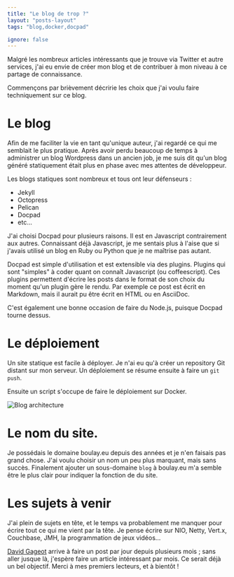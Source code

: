 ```yaml
---
title: "Le blog de trop ?"
layout: "posts-layout"
tags: "blog,docker,docpad"

ignore: false
---
```


Malgré les nombreux articles intéressants que je trouve via Twitter et autre services, j'ai eu envie de créer mon blog et de contribuer à mon niveau à ce partage de connaissance.

Commençons par brièvement décririe les choix que j'ai voulu faire techniquement sur ce blog.

# Le blog

Afin de me faciliter la vie en tant qu'unique auteur, j'ai regardé ce qui me semblait le plus pratique. Après avoir perdu beaucoup de temps à administrer un blog Wordpress dans un ancien job, je me suis dit qu'un blog généré statiquement était plus en phase avec mes attentes de développeur.

Les blogs statiques sont nombreux et tous ont leur défenseurs :
* Jekyll
* Octopress
* Pelican
* Docpad
* etc...

J'ai choisi Docpad pour plusieurs raisons. Il est en Javascript contrairement aux autres. Connaissant déjà Javascript, je me sentais plus à l'aise que si j'avais utilisé un blog en Ruby ou Python que je ne maîtrise pas autant.

Docpad est simple d'utilisation et est extensible via des plugins. Plugins qui sont "simples" à coder quant on connaît Javascript (ou coffeescript). Ces plugins permettent d'écrire les posts dans le format de son choix du moment qu'un plugin gère le rendu. Par exemple ce post est écrit en Markdown, mais il aurait pu être écrit en HTML ou en AsciiDoc.

C'est également une bonne occasion de faire du Node.js, puisque Docpad tourne dessus.

# Le déploiement

Un site statique est facile à déployer. Je n'ai eu qu'à créer un repository Git distant sur mon serveur. Un déploiement se résume ensuite à faire un `git push`.

Ensuite un script s'occupe de faire le déploiement sur Docker.

![Blog architecture](/img/2014-05-02-archi-blog.png "Blog architecture")


# Le nom du site.

Je possédais le domaine boulay.eu depuis des années et je n'en faisais pas grand chose. J'ai voulu choisir un nom un peu plus marquant, mais sans succès. Finalement ajouter un sous-domaine `blog` à boulay.eu m'a semble être le plus clair pour indiquer la fonction de du site.

# Les sujets à venir

J'ai plein de sujets en tête, et le temps va probablement me manquer pour écrire tout ce qui me vient par la tête. Je pense écrire sur NIO, Netty, Vert.x, Couchbase, JMH, la programmation de jeux vidéos...

[David Gageot](http://blog.javabien.net/) arrive à faire un post par jour depuis plusieurs mois ; sans aller jusque là, j'espère faire un article intéressant par mois. Ce serait déjà un bel objectif.
Merci à mes premiers lecteurs, et à bientôt !